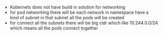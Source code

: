 

- Kubernets does not have build in solution for networking
- for pod networking there will be each network in namespace have a kind of subnet in that subnet all the pods will be created
- for connect all the subnets there will be big cidr which like 10.244.0.0/24 which means all the pods connect together
